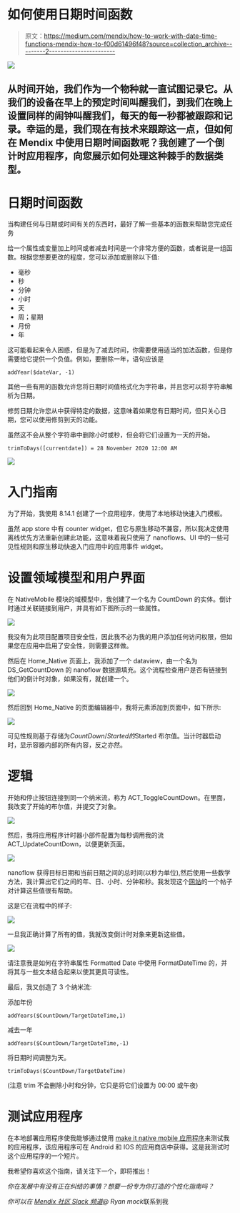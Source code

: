 # 如何使用日期时间函数

> 原文：<https://medium.com/mendix/how-to-work-with-date-time-functions-mendix-how-to-f00d61496f48?source=collection_archive---------2----------------------->

![](img/a50986ee042f37f0b64f84d51270f22d.png)

## 从时间开始，我们作为一个物种就一直试图记录它。从我们的设备在早上的预定时间叫醒我们，到我们在晚上设置同样的闹钟叫醒我们，每天的每一秒都被跟踪和记录。幸运的是，我们现在有技术来跟踪这一点，但如何在 Mendix 中使用日期时间函数呢？我创建了一个倒计时应用程序，向您展示如何处理这种棘手的数据类型。

# 日期时间函数

当构建任何与日期或时间有关的东西时，最好了解一些基本的函数来帮助您完成任务

给一个属性或变量加上时间或者减去时间是一个非常方便的函数，或者说是一组函数。根据您想要更改的程度，您可以添加或删除以下值:

*   毫秒
*   秒
*   分钟
*   小时
*   天
*   周；星期
*   月份
*   年

这可能看起来令人困惑，但是为了减去时间，你需要使用适当的加法函数，但是你需要给它提供一个负值。例如，要删除一年，语句应该是

`addYear($dateVar, -1)`

其他一些有用的函数允许您将日期时间值格式化为字符串，并且您可以将字符串解析为日期。

修剪日期允许您从中获得特定的数据，这意味着如果您有日期时间，但只关心日期，您可以使用修剪到天的功能。

虽然这不会从整个字符串中删除小时或秒，但会将它们设置为一天的开始。

`trimToDays([currentdate]) = 28 November 2020 12:00 AM`

![](img/acbe3880c20ec687361bd111e0f8acd7.png)

# 入门指南

为了开始，我使用 8.14.1 创建了一个应用程序，使用了本地移动快速入门模板。

虽然 app store 中有 counter widget，但它与原生移动不兼容，所以我决定使用离线优先方法重新创建此功能，这意味着我只使用了 nanoflows、UI 中的一些可见性规则和原生移动快速入门应用中的应用事件 widget。

# 设置领域模型和用户界面

在 NativeMobile 模块的域模型中，我创建了一个名为 CountDown 的实体。倒计时通过关联链接到用户，并具有如下图所示的一些属性。

![](img/a63f78c4a726197d434d4a3d72363014.png)

我没有为此项目配置项目安全性，因此我不必为我的用户添加任何访问权限，但如果您在应用中启用了安全性，则需要这样做。

然后在 Home_Native 页面上，我添加了一个 dataview，由一个名为 DS_GetCountDown 的 nanoflow 数据源填充。这个流程检查用户是否有链接到他们的倒计时对象，如果没有，就创建一个。

![](img/7516fffe8a0e4b11a81536dcf95d1d91.png)

然后回到 Home_Native 的页面编辑器中，我将元素添加到页面中，如下所示:

![](img/fc1a8fbc5eb0c56d6fb4515c62c9d758.png)

可见性规则基于存储为$CountDown/Started 的$Started 布尔值。当计时器启动时，显示容器内部的所有内容，反之亦然。

# 逻辑

开始和停止按钮连接到同一个纳米流，称为 ACT_ToggleCountDown。在里面，我改变了开始的布尔值，并提交了对象。

![](img/d440769aa608e17c3321b39c0ec7c149.png)

然后，我将应用程序计时器小部件配置为每秒调用我的流 ACT_UpdateCountDown，以便更新页面。

![](img/ca8c1864d64f2d1e62b8d1abcf84dd31.png)

nanoflow 获得目标日期和当前日期之间的总时间(以秒为单位),然后使用一些数学方法，我计算出它们之间的年、日、小时、分钟和秒。我发现这个[网站](https://brainly.in/question/3979888)的一个帖子对计算这些值很有帮助。

这是它在流程中的样子:

![](img/99849326c0f40545d0ab91f4f88b983b.png)

一旦我正确计算了所有的值，我就改变倒计时对象来更新这些值。

![](img/14a60c61f77e829b4b2073201b78d2f4.png)

请注意我是如何在字符串属性 Formatted Date 中使用 FormatDateTime 的，并将其与一些文本结合起来以使其更具可读性。

最后，我又创造了 3 个纳米流:

添加年份

`addYears($CountDown/TargetDateTime,1)`

减去一年

`addYears($CountDown/TargetDateTime,-1)`

将日期时间调整为天。

`trimToDays($CountDown/TargetDateTime)`

(注意 trim 不会删除小时和分钟，它只是将它们设置为 00:00 或午夜)

# 测试应用程序

在本地部署应用程序使我能够通过使用 [make it native mobile 应用程序](https://docs.mendix.com/refguide/getting-the-make-it-native-app)来测试我的应用程序，该应用程序可在 Android 和 IOS 的应用商店中获得。这是我测试时这个应用程序的一个短片。

我希望你喜欢这个指南，请关注下一个，即将推出！

*你在发展中有没有正在纠结的事情？想要一份专为你打造的个性化指南吗？*

*你可以在* [*Mendix 社区 Slack 频道*](https://join.slack.com/t/mendixcommunity/shared_invite/zt-hwhwkcxu-~59ywyjqHlUHXmrw5heqpQ)*@ Ryan mock*联系到我
